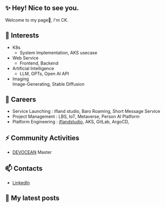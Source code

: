 <!--
**jeonck/jeonck** is a ✨ _special_ ✨ repository because its `README.md` (this file) appears on your GitHub profile.

Here are some ideas to get you started:

- 🔭 I’m currently working on ...
- 🌱 I’m currently learning ...
- 👯 I’m looking to collaborate on ...
- 🤔 I’m looking for help with ...
- 💬 Ask me about ...
- 📫 How to reach me: ...
- 😄 Pronouns: ...
- ⚡ Fun fact: ...
-->

## ✨ Hey! Nice to see you.
Welcome to my page👋, I'm CK.   

## 🌱 Interests  
- K8s  
  - System Implementation, AKS usecase  
- Web Service  
  - Frontend, Backend  
- Artificial Intelligence  
  - LLM, GPTs, Open AI API  
- Imaging  
  Image-Generating, Stable Diffusion  

## 🔭 Careers    
- Service Launching : ifland studio, Baro Roaming, Short Message Service
- Project Management : LBS, IoT, Metaverse, Person AI Platform 
- Platform Engineering : [iflandstudio](https://www.studio.ifland.io), AKS, GitLab, ArgoCD,

## ⚡ Community Activities  
- [DEVOCEAN](https://devocean.sk.com/) Master  
  
## 📫 Contacts   
- [LinkedIn](https://www.linkedin.com/in/metacog/)  

## 🔭 My latest posts
